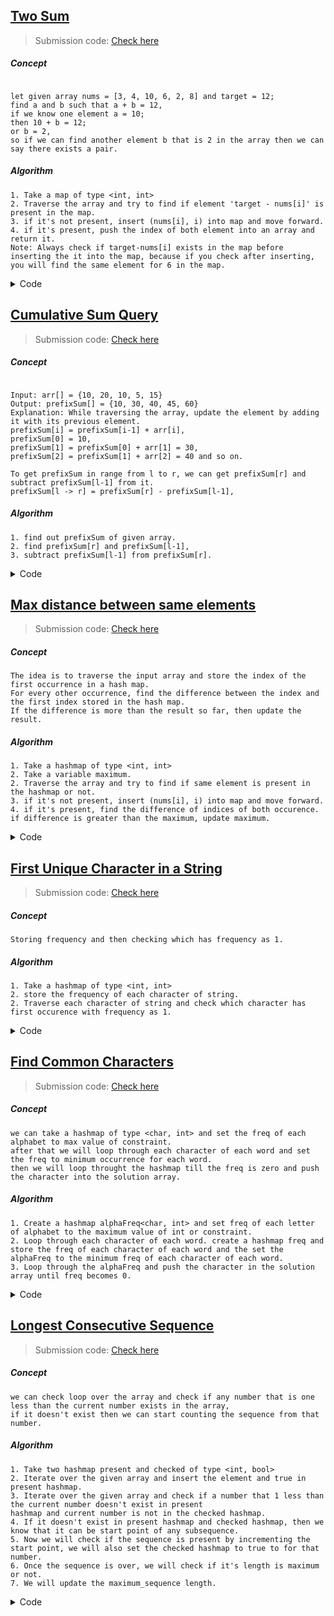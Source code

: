 ## [Two Sum](https://leetcode.com/problems/two-sum/description/)
> Submission code: [Check here](https://leetcode.com/problems/two-sum/submissions/926969861/)

##### Concept

```

let given array nums = [3, 4, 10, 6, 2, 8] and target = 12;
find a and b such that a + b = 12,
if we know one element a = 10;
then 10 + b = 12;
or b = 2,
so if we can find another element b that is 2 in the array then we can say there exists a pair.

```

##### Algorithm

```
1. Take a map of type <int, int>
2. Traverse the array and try to find if element 'target - nums[i]' is present in the map.
3. if it's not present, insert (nums[i], i) into map and move forward.
4. if it's present, push the index of both element into an array and return it.
Note: Always check if target-nums[i] exists in the map before inserting the it into the map, because if you check after inserting, 
you will find the same element for 6 in the map.
```

<details><summary>Code</summary>

<p>

	
```C++
class Solution {
public:
    vector<int> twoSum(vector<int>& nums, int target) {
        vector<int> solution;
        unordered_map<int, int> idxMap;
        for(int i=0; i<nums.size(); i++)
        {
            int req = target - nums[i];
            if(idxMap.find(req) != idxMap.end()) {
                solution.push_back(i);
                solution.push_back(idxMap[req]);
                return solution;
            }
            idxMap[nums[i]] = i;
        }
        return {-1,-1};
    }
};
	
```
</p>
</details>
	
	
## [Cumulative Sum Query ](https://www.spoj.com/problems/CSUMQ/)
> Submission code: [Check here](https://www.spoj.com/status/CSUMQ,nsudhir/)

##### Concept

```

Input: arr[] = {10, 20, 10, 5, 15}
Output: prefixSum[] = {10, 30, 40, 45, 60}
Explanation: While traversing the array, update the element by adding it with its previous element.
prefixSum[i] = prefixSum[i-1] + arr[i],
prefixSum[0] = 10, 
prefixSum[1] = prefixSum[0] + arr[1] = 30, 
prefixSum[2] = prefixSum[1] + arr[2] = 40 and so on.
	
To get prefixSum in range from l to r, we can get prefixSum[r] and subtract prefixSum[l-1] from it.
prefixSum[l -> r] = prefixSum[r] - prefixSum[l-1],

```

##### Algorithm

```
1. find out prefixSum of given array.
2. find prefixSum[r] and prefixSum[l-1],
3. subtract prefixSum[l-1] from prefixSum[r].
```

<details><summary>Code</summary>

<p>

	
```C++
#include <bits/stdc++.h>
using namespace std;
int main() {
  int N; cin>>N;
  vector<int> nums(N);
  for(int i=0; i<N; i++) cin>>nums[i];
  int Q; cin>>Q;
  vector<int> prefixSum; // 2 1 4 6 3
  prefixSum.push_back(nums[0]);
  for(int i=1; i<N; i++) {
    prefixSum.push_back(prefixSum[i-1] + nums[i]);
  }
  while(Q--) {
    int i, j; cin>>i>>j;
    cout<< prefixSum[j] - prefixSum[i-1]<<endl;
  }
  return 0;
} 
	
```
</p>
</details>
	
## [Max distance between same elements](https://practice.geeksforgeeks.org/problems/max-distance-between-same-elements/1?utm_source=gfg&utm_medium=article&utm_campaign=bottom_sticky_on_article)
> Submission code: [Check here](https://practice.geeksforgeeks.org/problems/max-distance-between-same-elements/1?utm_source=gfg&utm_medium=article&utm_campaign=bottom_sticky_on_article)

##### Concept

```
The idea is to traverse the input array and store the index of the first occurrence in a hash map. 
For every other occurrence, find the difference between the index and the first index stored in the hash map.
If the difference is more than the result so far, then update the result.

```

##### Algorithm

```
1. Take a hashmap of type <int, int>
2. Take a variable maximum.
2. Traverse the array and try to find if same element is present in the hashmap or not.
3. if it's not present, insert (nums[i], i) into map and move forward.
4. if it's present, find the difference of indices of both occurence. if difference is greater than the maximum, update maximum.

```

<details><summary>Code</summary>

<p>

	
```C++
class Solution{
    public:
    // your task is to complete this function
    int maxDistance(int arr[], int n)
    {
        unordered_map<int,int> freq;
        int maxi = 0;
        for(int i=0; i<n; i++) {
            if(freq.find(arr[i]) != freq.end()) {
                int distance = i-freq[arr[i]];
                maxi = max(maxi, distance);
            }else freq[arr[i]] = i;
            
        }
        return maxi;
    }
};
	
```
</p>
</details>

## [First Unique Character in a String](https://leetcode.com/problems/first-unique-character-in-a-string/)
> Submission code: [Check here](https://leetcode.com/problems/first-unique-character-in-a-string/submissions/927026665/)

##### Concept

```
Storing frequency and then checking which has frequency as 1.

```

##### Algorithm

```
1. Take a hashmap of type <int, int>
2. store the frequency of each character of string.
2. Traverse each character of string and check which character has first occurence with frequency as 1.

```

<details><summary>Code</summary>

<p>

	
```C++
class Solution {
public:
    int firstUniqChar(string s) {
        int unique = -1;
        unordered_map<char, int> freq;
        for(int i=0; i<s.size(); i++) {
            freq[s[i]]++;
        }
        for(int i=0; i<s.size(); i++) {
            if(freq[s[i]]>1) {
                continue;
            }else {
                unique = i;
                return unique;
            }
        }
        return unique;
    }
};
	
```
</p>
</details>
	
## [Find Common Characters](https://leetcode.com/problems/find-common-characters/)
> Submission code: [Check here](https://leetcode.com/problems/find-common-characters/submissions/927047923/)

##### Concept

```
we can take a hashmap of type <char, int> and set the freq of each alphabet to max value of constraint. 
after that we will loop through each character of each word and set the freq to minimum occurrence for each word.
then we will loop throught the hashmap till the freq is zero and push the character into the solution array.

```

##### Algorithm

```
1. Create a hashmap alphaFreq<char, int> and set freq of each letter of alphabet to the maximum value of int or constraint.
2. Loop through each character of each word. create a hashmap freq and store the freq of each character of each word and the set the alphaFreq to the minimum freq of each character of each word.
3. Loop through the alphaFreq and push the character in the solution array until freq becomes 0.

```

<details><summary>Code</summary>

<p>

	
```C++
class Solution {
public:
    vector<string> commonChars(vector<string>& words) {
        unordered_map<char, int> alphaFreq;
        vector<string> solution;
        for(char i='a'; i<='z'; i++) {
            alphaFreq[i] = 1000;
        }
        for(auto w: words) {
            unordered_map<char, int> freq;
            for(auto ch: w) {
                freq[ch]++;
            }
            for(char c='a'; c<='z'; c++) {
                alphaFreq[c] = min(freq[c], alphaFreq[c]);
            }
        }
        for(auto alpha: alphaFreq) {
            while(alpha.second > 0) {
                string a = string(1, alpha.first);
                solution.push_back(a);
                alpha.second--;
            }
        }
        return solution;
    }
};
	
```
</p>
</details>
	

## [Longest Consecutive Sequence](https://leetcode.com/problems/longest-consecutive-sequence/)
> Submission code: [Check here](https://leetcode.com/problems/longest-consecutive-sequence/submissions/928263138/)

##### Concept

```
we can check loop over the array and check if any number that is one less than the current number exists in the array,
if it doesn't exist then we can start counting the sequence from that number.

```

##### Algorithm

```
1. Take two hashmap present and checked of type <int, bool>
2. Iterate over the given array and insert the element and true in present hashmap.
3. Iterate over the given array and check if a number that 1 less than the current number doesn't exist in present 
hashmap and current number is not in the checked hashmap.
4. If it doesn't exist in present hashmap and checked hashmap, then we know that it can be start point of any subsequence.
5. Now we will check if the sequence is present by incrementing the start point, we will also set the checked hashmap to true to for that number.
6. Once the sequence is over, we will check if it's length is maximum or not.
7. We will update the maximum_sequence length.
```

<details><summary>Code</summary>

<p>

	
```C++
class Solution {
public:
    int longestConsecutive(vector<int>& nums) {
        int longest_chain_conseq;
        unordered_map<int,bool> present;
        unordered_map<int, bool> checked;
        for(auto n: nums) {
            present[n] = true;
        }
        for(int i=0; i<nums.size(); i++) {
            if(!checked[nums[i]] && !present[nums[i]-1]) {
                int current_chain = 0;
                int start = nums[i];
                while(present[start]) {
                    current_chain++;
                    checked[start] = true;
                    start++;
                }
                longest_chain_conseq = max(longest_chain_conseq, current_chain);
            }
        }
        return longest_chain_conseq;
    }
};
	
```
</p>
</details>
	

